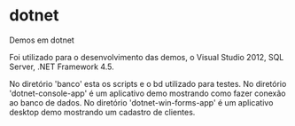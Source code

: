 # dotnet
Demos em dotnet

Foi utilizado para o desenvolvimento das demos, o Visual Studio 2012, SQL Server, .NET Framework 4.5.

No diretório 'banco' esta os scripts e o bd utilizado para testes.
No diretório 'dotnet-console-app' é um aplicativo demo mostrando como fazer conexão ao banco de dados.
No diretório 'dotnet-win-forms-app' é um aplicativo desktop demo mostrando um cadastro de clientes.
